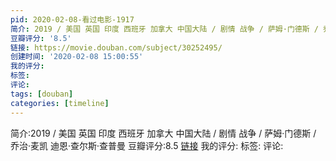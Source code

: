 ```yaml
---
pid: 2020-02-08-看过电影-1917
简介: 2019 / 美国 英国 印度 西班牙 加拿大 中国大陆 / 剧情 战争 / 萨姆·门德斯 / 乔治·麦凯 迪恩·查尔斯·查普曼
豆瓣评分: '8.5'
链接: https://movie.douban.com/subject/30252495/
创建时间: '2020-02-08 15:00:55'
我的评分:
标签:
评论:
tags: [douban]
categories: [timeline]
---
```

简介:2019 / 美国 英国 印度 西班牙 加拿大 中国大陆 / 剧情 战争 / 萨姆·门德斯 / 乔治·麦凯 迪恩·查尔斯·查普曼
豆瓣评分:8.5
[链接](https://movie.douban.com/subject/30252495/)
我的评分:
标签:
评论:
